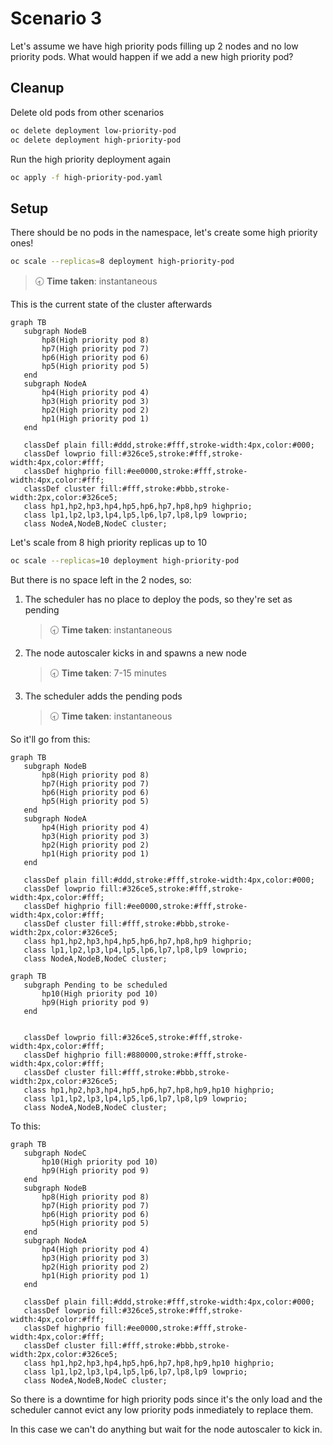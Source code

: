 # Scenario 3

Let's assume we have high priority pods filling up 2 nodes and no low priority pods. What would happen if we add a new high priority pod?

## Cleanup

Delete old pods from other scenarios

```bash
oc delete deployment low-priority-pod
oc delete deployment high-priority-pod
```

Run the high priority deployment again

```bash
oc apply -f high-priority-pod.yaml
```

## Setup

There should be no pods in the namespace, let's create some high priority ones!

```bash
oc scale --replicas=8 deployment high-priority-pod
```

> 🕣 **Time taken**: instantaneous

This is the current state of the cluster afterwards

```mermaid
graph TB
   subgraph NodeB
       hp8(High priority pod 8)
       hp7(High priority pod 7)
       hp6(High priority pod 6)
       hp5(High priority pod 5)
   end
   subgraph NodeA
       hp4(High priority pod 4)
       hp3(High priority pod 3)
       hp2(High priority pod 2)
       hp1(High priority pod 1)
   end
 
   classDef plain fill:#ddd,stroke:#fff,stroke-width:4px,color:#000;
   classDef lowprio fill:#326ce5,stroke:#fff,stroke-width:4px,color:#fff;
   classDef highprio fill:#ee0000,stroke:#fff,stroke-width:4px,color:#fff;
   classDef cluster fill:#fff,stroke:#bbb,stroke-width:2px,color:#326ce5;
   class hp1,hp2,hp3,hp4,hp5,hp6,hp7,hp8,hp9 highprio;
   class lp1,lp2,lp3,lp4,lp5,lp6,lp7,lp8,lp9 lowprio;
   class NodeA,NodeB,NodeC cluster;
```

Let's scale from 8 high priority replicas up to 10

```bash
oc scale --replicas=10 deployment high-priority-pod
```

But there is no space left in the 2 nodes, so:

1) The scheduler has no place to deploy the pods, so they're set as pending

    > 🕣 **Time taken**: instantaneous

2) The node autoscaler kicks in and spawns a new node

    > 🕣 **Time taken**: 7-15 minutes

3) The scheduler adds the pending pods

    > 🕣 **Time taken**: instantaneous


So it'll go from this:

```mermaid
graph TB
   subgraph NodeB
       hp8(High priority pod 8)
       hp7(High priority pod 7)
       hp6(High priority pod 6)
       hp5(High priority pod 5)
   end
   subgraph NodeA
       hp4(High priority pod 4)
       hp3(High priority pod 3)
       hp2(High priority pod 2)
       hp1(High priority pod 1)
   end
 
   classDef plain fill:#ddd,stroke:#fff,stroke-width:4px,color:#000;
   classDef lowprio fill:#326ce5,stroke:#fff,stroke-width:4px,color:#fff;
   classDef highprio fill:#ee0000,stroke:#fff,stroke-width:4px,color:#fff;
   classDef cluster fill:#fff,stroke:#bbb,stroke-width:2px,color:#326ce5;
   class hp1,hp2,hp3,hp4,hp5,hp6,hp7,hp8,hp9 highprio;
   class lp1,lp2,lp3,lp4,lp5,lp6,lp7,lp8,lp9 lowprio;
   class NodeA,NodeB,NodeC cluster;
```

```mermaid
graph TB
   subgraph Pending to be scheduled
       hp10(High priority pod 10)
       hp9(High priority pod 9)
   end


   classDef lowprio fill:#326ce5,stroke:#fff,stroke-width:4px,color:#fff;
   classDef highprio fill:#880000,stroke:#fff,stroke-width:4px,color:#fff;
   classDef cluster fill:#fff,stroke:#bbb,stroke-width:2px,color:#326ce5;
   class hp1,hp2,hp3,hp4,hp5,hp6,hp7,hp8,hp9,hp10 highprio;
   class lp1,lp2,lp3,lp4,lp5,lp6,lp7,lp8,lp9 lowprio;
   class NodeA,NodeB,NodeC cluster;
```

To this:

```mermaid
graph TB
   subgraph NodeC
       hp10(High priority pod 10)
       hp9(High priority pod 9)
   end
   subgraph NodeB
       hp8(High priority pod 8)
       hp7(High priority pod 7)
       hp6(High priority pod 6)
       hp5(High priority pod 5)
   end
   subgraph NodeA
       hp4(High priority pod 4)
       hp3(High priority pod 3)
       hp2(High priority pod 2)
       hp1(High priority pod 1)
   end
 
   classDef plain fill:#ddd,stroke:#fff,stroke-width:4px,color:#000;
   classDef lowprio fill:#326ce5,stroke:#fff,stroke-width:4px,color:#fff;
   classDef highprio fill:#ee0000,stroke:#fff,stroke-width:4px,color:#fff;
   classDef cluster fill:#fff,stroke:#bbb,stroke-width:2px,color:#326ce5;
   class hp1,hp2,hp3,hp4,hp5,hp6,hp7,hp8,hp9,hp10 highprio;
   class lp1,lp2,lp3,lp4,lp5,lp6,lp7,lp8,lp9 lowprio;
   class NodeA,NodeB,NodeC cluster;
```

So there is a downtime for high priority pods since it's the only load and the scheduler cannot evict any low priority pods inmediately to replace them.

In this case we can't do anything but wait for the node autoscaler to kick in.
